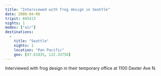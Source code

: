 ```yaml
---
title: "Interviewed with frog design in Seattle"
date: 2008-04-06
tripit: 845413
nights: 1
modes: ["air"]
destinations:
  -
    title: "Seattle"
    nights: 1
    location: "Pan Pacific"
    geo: [47.61835, 122.33758]
---
```


Interviewed with frog design in their temporary office at 1100 Dexter Ave N.

